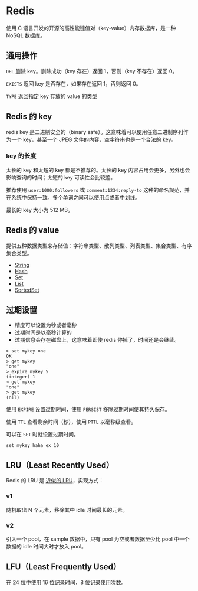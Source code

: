 # Redis

使用 C 语言开发的开源的高性能键值对（key-value）内存数据库，是一种 NoSQL 数据库。

## 通用操作

`DEL` 删除 key。删除成功（key 存在）返回 1，否则（key 不存在）返回 0。

`EXISTS` 返回 key 是否存在，如果存在返回 1，否则返回 0。

`TYPE` 返回指定 key 存放的 value 的类型

## Redis 的 key

redis key 是二进制安全的（binary safe）。这意味着可以使用任意二进制序列作为一个 key，甚至一个 JPEG 文件的内容，空字符串也是一个合法的 key。

### key 的长度

太长的 key 和太短的 key 都是不推荐的。太长的 key 内容占用会更多，另外也会影响查询的时间；太短的 key 可读性会比较差。

推荐使用 `user:1000:followers` 或 `comment:1234:reply-to` 这种的命名规范，并在系统中保持一致。多个单词之间可以使用点或者中划线。

最长的 key 大小为 512 MB。

## Redis 的 value

提供五种数据类型来存储值：字符串类型、散列类型、列表类型、集合类型、有序集合类型。

- [String](./data_type/String.md)
- [Hash](./data_type/Hash.md)
- [Set](./data_type/Set.md)
- [List](./data_type/List.md)
- [SortedSet](./data_type/SortedSet.md)

## 过期设置

- 精度可以设置为秒或者毫秒
- 过期时间是以毫秒计算的
- 过期信息会存在磁盘上，这意味着即使 redis 停掉了，时间还是会继续。

```jshelllanguage
> set mykey one
OK
> get mykey
"one"
> expire mykey 5
(integer) 1
> get mykey
"one"
> get mykey
(nil)
```

使用 `EXPIRE` 设置过期时间，使用 `PERSIST` 移除过期时间使其持久保存。

使用 `TTL` 查看剩余时间（秒），使用 `PTTL` 以毫秒级查看。

可以在 `SET` 时就设置过期时间。

```jshelllanguage
set mykey haha ex 10
```

## LRU（Least Recently Used）

Redis 的 LRU 是 [近似的 LRU](https://redis.io/topics/lru-cache)，实现方式：

### v1

随机取出 N 个元素，移除其中 idle 时间最长的元素。

### v2 

引入一个 pool，在 sample 数据中，只有 pool 为空或者数据至少比 pool 中一个数据的 idle 时间大时才放入 pool。

## LFU（Least Frequently Used）

在 24 位中使用 16 位记录时间，8 位记录使用次数。

